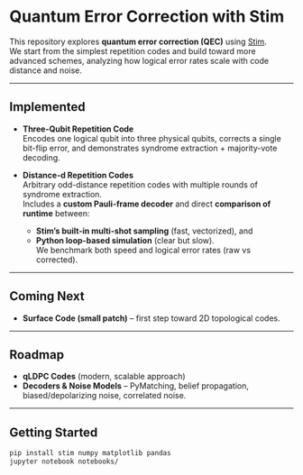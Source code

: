 # Quantum Error Correction with Stim

This repository explores **quantum error correction (QEC)** using [Stim](https://github.com/quantumlib/Stim).  
We start from the simplest repetition codes and build toward more advanced schemes, analyzing how logical error rates scale with code distance and noise.

---

## Implemented

- **Three-Qubit Repetition Code**  
  Encodes one logical qubit into three physical qubits, corrects a single bit-flip error, and demonstrates syndrome extraction + majority-vote decoding.

- **Distance-d Repetition Codes**  
  Arbitrary odd-distance repetition codes with multiple rounds of syndrome extraction.  
  Includes a **custom Pauli-frame decoder** and direct **comparison of runtime** between:
  - **Stim’s built-in multi-shot sampling** (fast, vectorized), and  
  - **Python loop-based simulation** (clear but slow).  
  We benchmark both speed and logical error rates (raw vs corrected).

---

## Coming Next

- **Surface Code (small patch)** – first step toward 2D topological codes.

---

## Roadmap

- **qLDPC Codes** (modern, scalable approach)  
- **Decoders & Noise Models** – PyMatching, belief propagation, biased/depolarizing noise, correlated noise.

---

## Getting Started

```bash
pip install stim numpy matplotlib pandas
jupyter notebook notebooks/
